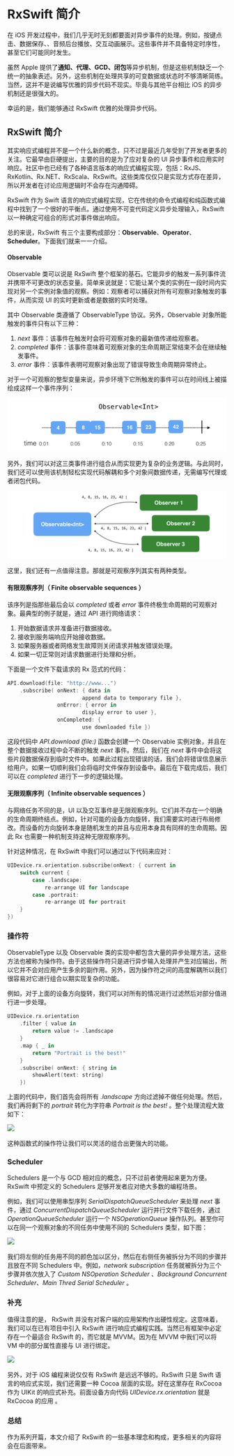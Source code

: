 # RxSwift 简介

在 iOS 开发过程中，我们几乎无时无刻都要面对异步事件的处理。例如，按键点击、数据保存、、音频后台播放、交互动画展示。这些事件并不具备特定时序性，甚至它们可能同时发生。

虽然 Apple 提供了**通知、代理、GCD、闭包**等异步机制，但是这些机制缺乏一个统一的抽象表述。另外，这些机制在处理共享的可变数据或状态时不够清晰简练。当然，这并不是说编写优雅的异步代码不现实。毕竟与其他平台相比 iOS 的异步机制还是很强大的。

幸运的是，我们能够通过 RxSwift 优雅的处理异步代码。

## RxSwift 简介

其实响应式编程并不是一个什么新的概念，只不过是最近几年受到了开发者更多的关注。它最早由巨硬提出，主要的目的是为了应对复杂的 UI 异步事件和应用实时响应。社区中也已经有了各种语言版本的响应式编程实现，包括：RxJS、RxKotlin、Rx.NET、RxScala、RxSwift。这些类库仅仅只是实现方式存在差异，所以开发者在讨论应用逻辑时不会存在沟通障碍。

RxSwift 作为 Swift 语言的响应式编程实现，它在传统的命令式编程和纯函数式编程中找到了一个很好的平衡点。通过使用不可变代码定义异步处理输入，RxSwift 以一种确定可组合的形式对事件做出响应。

总的来说，RxSwift 有三个主要构成部分：**Observable**、**Operator**、**Scheduler**。下面我们就来一一介绍。

#### Observable

Observable 类可以说是 RxSwift 整个框架的基石。它能异步的触发一系列事件流并携带不可更改的状态变量。简单来说就是：它能让某个类的实例在一段时间内实现对另一个实例对象值的观察。例如：观察者可以捕获对所有可观察对象触发的事件，从而实现 UI 的实时更新或者是数据的实时处理。

其中 Observable 类遵循了 ObservableType 协议。另外，Observable 对象所能触发的事件只有以下三种：

1. _next_ 事件：该事件在触发时会将可观察对象的最新值传递给观察者。
2. _completed_ 事件：该事件意味着可观察对象的生命周期正常结束不会在继续触发事件。
3. _error_ 事件：该事件表明可观察对象出现了错误导致生命周期异常终止。

对于一个可观察的整型变量来说，异步环境下它所触发的事件可以在时间线上被描绘成这样一个事件序列：

![](../.gitbook/assets/image%20%285%29.png)

另外，我们可以对这三类事件进行组合从而实现更为复杂的业务逻辑。与此同时，我们还可以使用该机制轻松实现代码解耦和多个对象间数据传递，无需编写代理或者闭包代码。

![](../.gitbook/assets/image%20%2817%29.png)

这里，我们还有一点值得注意。那就是可观察序列其实有两种类型。

#### 有限观察序列（ Finite observable sequences ）

该序列是指那些最后会以 _completed_ 或者 _error_ 事件终极生命周期的可观察对象。最典型的例子就是，通过 API 进行网络请求：

1. 开始数据请求并准备进行数据接收。
2. 接收到服务端响应开始接收数据。
3. 如果服务器或者网络发生故障则关闭请求并触发错误处理。
4. 如果一切正常则对请求数据进行处理和分析。

下面是一个文件下载请求的 Rx 范式的代码：

```swift
API.download(file: "http://www...")
    .subscribe( onNext: { data in
                        append data to temporary file }, 
                onError: { error in
                        display error to user }, 
                onCompleted: {
                        use downloaded file })
```

这段代码中 _API.download \(file:\)_ 函数会创建一个 Observable 实例对象，并且在整个数据接收过程中会不断的触发 _next_ 事件。然后，我们在 _next_ 事件中会将这些片段数据保存到临时文件中。如果此过程出现错误的话，我们会将错误信息展示给用户。如果一切顺利我们会将临时文件保存到设备中。最后在下载完成后，我们可以在 _completed_ 进行下一步的逻辑处理。

#### 无限观察序列（ Infinite observable sequences ）

与网络任务不同的是，UI 以及交互事件是无限观察序列。它们并不存在一个明确的生命周期终结点。例如，针对可能的设备方向旋转，我们需要实时进行布局修改。而设备的方向旋转本身是随机发生的并且与应用本身具有同样的生命周期。因此 Rx 也需要一种机制支持这种无限观察序列。

针对这种情况，在 RxSwift 中我们可以通过以下代码来应对：

```swift
UIDevice.rx.orientation.subscribe(onNext: { current in 
    switch current { 
        case .landscape:
            re-arrange UI for landscape 
        case .portrait:
            re-arrange UI for portrait 
    } 
})
```

### 操作符

ObservableType 以及 Observable 类的实现中都包含大量的异步处理方法，这些方法也被称为操作符。由于这些操作符只是进行异步输入处理并产生对应输出，所以它并不会对应用产生多余的副作用。另外，因为操作符之间的高度解耦所以我们很容易对它进行组合以期实现复杂的功能。

例如，对于上面的设备方向旋转，我们可以对所有的情况进行过滤然后对部分值进行进一步处理。

```swift
UIDevice.rx.orientation
    .filter { value in
        return value != .landscape 
    } 
    .map { _ in
        return "Portrait is the best!" 
    } 
    .subscribe( onNext: { string in 
        showAlert(text: string) 
    })
```

上面的代码中，我们首先会将所有 _.landscape_ 方向过滤掉不做任何处理。然后，我们再将剩下的 _portrait_ 转化为字符串 _Portrait is the best!_ 。整个处理流程大致如下：

![](https://bignerdcoding.com/usr/uploads/2017/09/1787055755.png)

这种函数式的操作符让我们可以灵活的组合出更强大的功能。

### Scheduler

Schedulers 是一个与 GCD 相对应的概念，只不过前者使用起来更为方便。RxSwift 中预定义的 Schedulers 足够开发者应对绝大多数的编程场景。

例如，我们可以使用串型序列 _SerialDispatchQueueScheduler_ 来处理 _next_ 事件，通过 _ConcurrentDispatchQueueScheduler_ 运行并行文件下载任务，通过 _OperationQueueScheduler_ 运行一个 _NSOperationQueue_ 操作队列。甚至你可以在同一个观察对象的不同任务中使用不同的 Schedulers 类型，如下图：

![](https://bignerdcoding.com/usr/uploads/2017/09/4255488552.png)

我们将左侧的任务用不同的颜色加以区分，然后在右侧任务被拆分为不同的步骤并且放在不同 Schedulers 中。例如，_network subscription_ 任务就被拆分为三个步骤并依次放入了 _Custom NSOperation Scheduler_ 、_Background Concurrent Scheduler_、_Main Thred Serial Scheduler_ 。

### 补充

值得注意的是， RxSwift 并没有对客户端的应用架构作出硬性规定。这意味着，我们可以在已有项目中引入 RxSwift 进行响应式编程实践。当然已有框架中必定存在一个最适合 RxSwift 的，而它就是 MVVM。因为在 MVVM 中我们可以将 VM 中的部分属性直接与 UI 进行绑定。

![](https://bignerdcoding.com/usr/uploads/2017/09/242786880.png)

另外，对于 iOS 编程来说仅仅有 RxSwift 是远远不够的。RxSwift 只是 Swift 语言的响应式实现，我们还需要一种 Cocoa 层面的实现。好在这里存在 RxCocoa 作为 UIKit 的响应式补充。前面设备方向代码 _UIDevice.rx.orientation_ 就是 RxCocoa 的应用 。

### 总结

作为系列开篇，本文介绍了 RxSwift 的一些基本理念和构成，更多相关的内容将会在后面带来。

